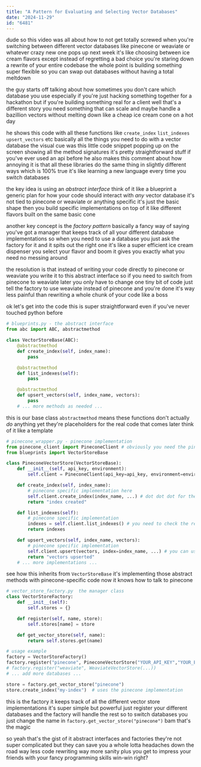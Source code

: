 ```yaml
---
title: "A Pattern for Evaluating and Selecting Vector Databases"
date: "2024-11-29"
id: "6481"
---
```


dude so this video was all about how to not get totally screwed when you're switching between different vector databases like pinecone or weaviate or whatever crazy new one pops up next week it's like choosing between ice cream flavors except instead of regretting a bad choice you're staring down a rewrite of your entire codebase the whole point is building something super flexible so you can swap out databases without having a total meltdown

the guy starts off talking about how sometimes you don't care which database you use especially if you're just hacking something together for a hackathon but if you're building something real for a client well that's a different story you need something that can scale and maybe handle a bazillion vectors without melting down like a cheap ice cream cone on a hot day

he shows this code with all these functions like `create_index` `list_indexes` `upsert_vectors` etc basically all the things you need to do with a vector database the visual cue was this little code snippet popping up on the screen showing all the method signatures it's pretty straightforward stuff if you've ever used an api before he also makes this comment about how annoying it is that all these libraries do the same thing in slightly different ways which is 100% true it's like learning a new language every time you switch databases

the key idea is using an _abstract interface_ think of it like a blueprint a generic plan for how your code should interact with _any_ vector database it's not tied to pinecone or weaviate or anything specific it's just the basic shape then you build specific implementations on top of it like different flavors built on the same basic cone

another key concept is the _factory pattern_ basically a fancy way of saying you've got a manager that keeps track of all your different database implementations so when you need to use a database you just ask the factory for it and it spits out the right one it's like a super efficient ice cream dispenser you select your flavor and boom it gives you exactly what you need no messing around

the resolution is that instead of writing your code directly to pinecone or weaviate you write it to this abstract interface so if you need to switch from pinecone to weaviate later you only have to change one tiny bit of code just tell the factory to use weaviate instead of pinecone and you're done it's way less painful than rewriting a whole chunk of your code like a boss

ok let's get into the code this is super straightforward even if you've never touched python before

```python
# blueprints.py - the abstract interface
from abc import ABC, abstractmethod

class VectorStoreBase(ABC):
    @abstractmethod
    def create_index(self, index_name):
        pass

    @abstractmethod
    def list_indexes(self):
        pass

    @abstractmethod
    def upsert_vectors(self, index_name, vectors):
        pass
    # ... more methods as needed ...
```

this is our base class `abstractmethod` means these functions don't actually _do_ anything yet they're placeholders for the real code that comes later think of it like a template

```python
# pinecone_wrapper.py - pinecone implementation
from pinecone_client import PineconeClient # obviously you need the pinecone library
from blueprints import VectorStoreBase

class PineconeVectorStore(VectorStoreBase):
    def __init__(self, api_key, environment):
        self.client = PineconeClient(api_key=api_key, environment=environment)

    def create_index(self, index_name):
        # pinecone specific implementation here
        self.client.create_index(index_name, ...) # dot dot dot for the parameters
        return "index created"

    def list_indexes(self):
        # pinecone specific implementation
        indexes = self.client.list_indexes() # you need to check the real pinecone client api here
        return indexes

    def upsert_vectors(self, index_name, vectors):
        # pinecone specific implementation
        self.client.upsert(vectors, index=index_name, ...) # you can use batching or upsert here
        return "vectors upserted"
    # ... more implementations ...
```

see how this inherits from `VectorStoreBase` it's implementing those abstract methods with pinecone-specific code now it knows how to talk to pinecone

```python
# vector_store_factory.py  the manager class
class VectorStoreFactory:
    def __init__(self):
        self.stores = {}

    def register(self, name, store):
        self.stores[name] = store

    def get_vector_store(self, name):
        return self.stores.get(name)

# usage example
factory = VectorStoreFactory()
factory.register("pinecone", PineconeVectorStore("YOUR_API_KEY","YOUR_ENVIRONMENT"))
# factory.register("weaviate", WeaviateVectorStore(...))
# ... add more databases ...

store = factory.get_vector_store("pinecone")
store.create_index("my-index")  # uses the pinecone implementation

```

this is the factory it keeps track of all the different vector store implementations it's super simple but powerful just register your different databases and the factory will handle the rest so to switch databases you just change the name in `factory.get_vector_store("pinecone")` bam that's the magic

so yeah that's the gist of it abstract interfaces and factories they're not super complicated but they can save you a whole lotta headaches down the road way less code rewriting way more sanity plus you get to impress your friends with your fancy programming skills win-win right?
